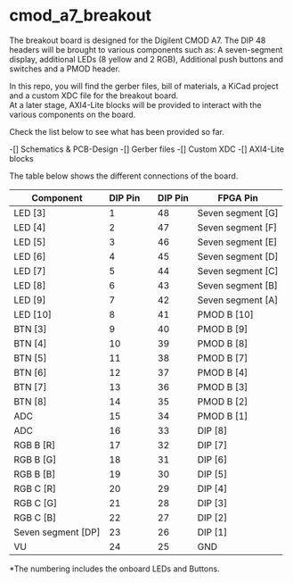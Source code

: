 # cmod_a7_breakout
The breakout board is designed for the Digilent CMOD A7. The DIP 48 headers will be brought to various components such as:  A seven-segment display, additional LEDs (8 yellow and 2 RGB), Additional push buttons and switches and a PMOD header.  

In this repo, you will find the gerber files, bill of materials, a KiCad project and a custom XDC file for the breakout board.  
At a later stage, AXI4-Lite blocks will be provided to interact with the various components on the board.

Check the list below to see what has been provided so far.
    
-[] Schematics & PCB-Design
-[] Gerber files
-[] Custom XDC
-[] AXI4-Lite blocks

The table below shows the different connections of the board.

| Component             | DIP Pin |     | DIP Pin | FPGA Pin          |
|-----------------------|---------|-----|---------|-------------------|
| LED [3]               | 1       |     | 48      | Seven segment [G] |
| LED [4]               | 2       |     | 47      | Seven segment [F] |
| LED [5]               | 3       |     | 46      | Seven segment [E] |
| LED [6]               | 4       |     | 45      | Seven segment [D] |
| LED [7]               | 5       |     | 44      | Seven segment [C] |
| LED [8]               | 6       |     | 43      | Seven segment [B] |
| LED [9]               | 7       |     | 42      | Seven segment [A] |
| LED [10]              | 8       |     | 41      | PMOD B [10]       |
| BTN [3]               | 9       |     | 40      | PMOD B [9]        |
| BTN [4]               | 10      |     | 39      | PMOD B [8]        |
| BTN [5]               | 11      |     | 38      | PMOD B [7]        |
| BTN [6]               | 12      |     | 37      | PMOD B [4]        |
| BTN [7]               | 13      |     | 36      | PMOD B [3]        |
| BTN [8]               | 14      |     | 35      | PMOD B [2]        |
| ADC                   | 15      |     | 34      | PMOD B [1]        |
| ADC                   | 16      |     | 33      | DIP [8]           |
| RGB B [R]             | 17      |     | 32      | DIP [7]           |
| RGB B [G]             | 18      |     | 31      | DIP [6]           |
| RGB B [B]             | 19      |     | 30      | DIP [5]           |
| RGB C [R]             | 20      |     | 29      | DIP [4]           |
| RGB C [G]             | 21      |     | 28      | DIP [3]           |
| RGB C [B]             | 22      |     | 27      | DIP [2]           |
| Seven segment [DP]    | 23      |     | 26      | DIP [1]           |
| VU                    | 24      |     | 25      | GND               |

*The numbering includes the onboard LEDs and Buttons.
